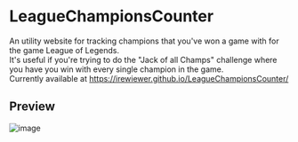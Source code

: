 # LeagueChampionsCounter
An utility website for tracking champions that you've won a game with for the game League of Legends.  
It's useful if you're trying to do the "Jack of all Champs" challenge where you have you win with every single champion in the game.  
Currently available at https://irewiewer.github.io/LeagueChampionsCounter/

## Preview
![image](https://user-images.githubusercontent.com/21245479/236402490-c833ea09-2ffa-4a15-923a-f38e95d3b71c.png)
